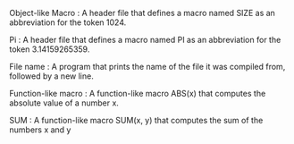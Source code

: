 Object-like Macro : A header file that defines a macro named SIZE as an abbreviation for the token 1024.

Pi : A header file that defines a macro named PI as an abbreviation for the token 3.14159265359.

File name : A program that prints the name of the file it was compiled from, followed by a new line.

Function-like macro : A function-like macro ABS(x) that computes the absolute value of a number x.

SUM : A function-like macro SUM(x, y) that computes the sum of the numbers x and y
